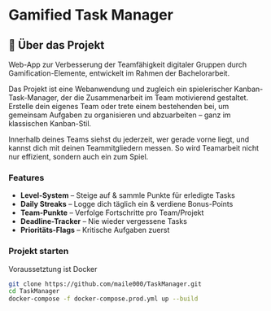 # Gamified Task Manager

## 📌 Über das Projekt
Web-App zur Verbesserung der Teamfähigkeit digitaler Gruppen durch Gamification-Elemente, entwickelt im Rahmen der Bachelorarbeit.

Das Projekt ist eine Webanwendung und zugleich ein spielerischer Kanban-Task-Manager, der die Zusammenarbeit im Team motivierend gestaltet.
Erstelle dein eigenes Team oder trete einem bestehenden bei, um gemeinsam Aufgaben zu organisieren und abzuarbeiten – ganz im klassischen Kanban-Stil.

Innerhalb deines Teams siehst du jederzeit, wer gerade vorne liegt, und kannst dich mit deinen Teammitgliedern  messen. So wird Teamarbeit nicht nur effizient, sondern auch ein  zum Spiel.

### Features
- **Level-System** – Steige auf & sammle Punkte für erledigte Tasks  
- **Daily Streaks** – Logge dich täglich ein & verdiene Bonus-Points  
- **Team-Punkte** – Verfolge Fortschritte pro Team/Projekt  
- **Deadline-Tracker** – Nie wieder vergessene Tasks  
- **Prioritäts-Flags** – Kritische Aufgaben zuerst  

### Projekt starten

Voraussetztung ist Docker
```bash
git clone https://github.com/maile000/TaskManager.git
cd TaskManager
docker-compose -f docker-compose.prod.yml up --build

